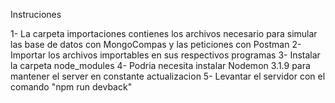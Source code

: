 Instruciones

1- La carpeta importaciones contienes los archivos necesario para simular las base de datos con MongoCompas y las peticiones con Postman
2- Importar los archivos importables en sus respectivos programas
3- Instalar la carpeta node_modules
4- Podria necesita instalar Nodemon 3.1.9 para mantener el server en constante actualizacion
5- Levantar el servidor con el comando "npm run devback"
